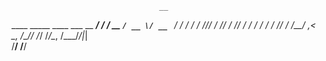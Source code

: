 

                                     __  
   ____ _____  ____ ___  __  _______/ /__
  / __ `/ __ \/ __ `__ \/ / / / ___/ //_/
 / /_/ / /_/ / / / / / / /_/ / /__/ ,<   
 \__, /\____/_/ /_/ /_/\__, /\___/_/|_|  
/____/                /____/             
